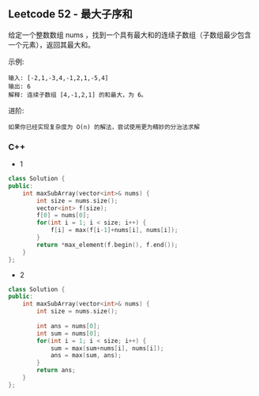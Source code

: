 ## Leetcode 52 - 最大子序和

给定一个整数数组 nums ，找到一个具有最大和的连续子数组（子数组最少包含一个元素），返回其最大和。

示例:
```
输入: [-2,1,-3,4,-1,2,1,-5,4]
输出: 6
解释: 连续子数组 [4,-1,2,1] 的和最大，为 6。
```

进阶:
```
如果你已经实现复杂度为 O(n) 的解法，尝试使用更为精妙的分治法求解
```

### C++
- 1
```c++
class Solution {
public:
    int maxSubArray(vector<int>& nums) {
        int size = nums.size();
        vector<int> f(size);
        f[0] = nums[0];        
        for(int i = 1; i < size; i++) {
            f[i] = max(f[i-1]+nums[i], nums[i]);                       
        }
        return *max_element(f.begin(), f.end());
    }
};
```
- 2
```c++
class Solution {
public:
    int maxSubArray(vector<int>& nums) {
        int size = nums.size();
        
        int ans = nums[0];
        int sum = nums[0];        
        for(int i = 1; i < size; i++) {
            sum = max(sum+nums[i], nums[i]);
            ans = max(sum, ans);                       
        }
        return ans;
    }
};
```